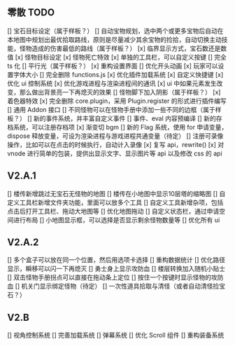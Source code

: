 ## 零散 TODO

[] 宝石目标设定（属于样板？）
[] 自动宝物规划，选中两个或更多宝物后自动在本地图中规划出最优拾取路线，原则是尽量减少其余宝物的捡拾，自动切换主动技能，怪物造成的伤害最低的路线（属于样板？）
[x] 临界显示方式，宝石数还是数值
[x] 怪物目标设定
[x] 怪物死亡特效
[x] 单独的工具栏，可以自定义按键
[] 完全 ts 化
[] 平行光（属于样板？）
[x] 重构设置界面
[] 优化开头动画
[x] 玩家可以设置字体大小
[] 完全删除 functions.js
[x] 优化插件加载系统
[x] 自定义快捷键
[x] 优化 ui 控制系统
[x] 优化游戏进程与渲染进程间的通讯
[x] ui 中如果元素发生改变，那么做出背景亮一下再熄灭的效果
[] 怪物脚下加入阴影（属于样板？）
[x] 着色器特效
[x] 完全删除 core.plugin，采用 Plugin.register 的形式进行插件编写
[] 通用 Addon 接口
[] 不同怪物可以在怪物手册中添加一些不同的边框（属于样板？）
[] 新的事件系统，并丰富自定义事件
[] 事件、eval 内容预编译
[] 新的存档系统，可以注册存档项
[x] 渐变切 bgm
[] 新的 Flag 系统，使用 for 申请变量，dispose 释放变量，可设为渲染进程与游戏进程共通变量（待定）
[] 注册可录像操作，比如可以在点击的时候执行，自动计入录像
[x] 复写 api，rewrite()
[x] 对 vnode 进行简单的包装，提供出显示文字、显示图片等 api 以及修改 css 的 api

## V2.A.1

[] 楼传新增跳过无宝石无怪物的地图
[] 楼传在小地图中显示10层塔的缩略图
[] 自定义工具栏新增文件夹功能，里面可以放多个工具
[] 自定义工具新增杂项，包括点击后打开工具栏、拖动大地图等
[] 优化地图拖动
[] 自定义状态栏，通过申请空间进行布局
[] 小地图显示框，可以选择是否显示剩余怪物数量等
[] 优化所有 ui

## V2.A.2

[] 多个盒子可以放在同一个位置，然后用选项卡选择
[] 重构数据统计
[] 优化路径显示，瞬移可以闪一下再熄灭
[] 勇士身上显示攻防血
[] 楼层转换加入随机小贴士
[] 双击怪物手册拐点可以直接在拖动条上定位
[] 按住一个按键时显示怪物的攻防血
[] 机关门显示绑定怪物（待定）
[] 一次性道具拾取与清怪（或者自动清怪捡宝石？）

## V2.B

[] 视角控制系统
[] 完善加载系统
[] 弹幕系统
[] 优化 Scroll 组件
[] 重构装备系统
